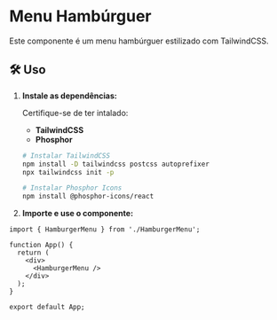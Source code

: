 # Menu Hambúrguer

Este componente é um menu hambúrguer estilizado com TailwindCSS.

## 🛠️ Uso

1. **Instale as dependências:**

   Certifique-se de ter intalado:

   - **TailwindCSS**
   - **Phosphor**

   ```bash
   # Instalar TailwindCSS
   npm install -D tailwindcss postcss autoprefixer
   npx tailwindcss init -p

   # Instalar Phosphor Icons
   npm install @phosphor-icons/react
   ```

2. **Importe e use o componente:**

```tsx
import { HamburgerMenu } from './HamburgerMenu';

function App() {
  return (
    <div>
      <HamburgerMenu />
    </div>
  );
}

export default App;
```
